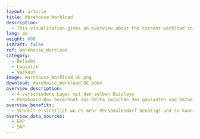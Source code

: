 ```yaml
---
layout: article
title: Warehouse Workload
description: 
  - This visualization gives an overview about the current workload in a warehouse. It uses variables as example data and a script is running to show some movement. Replace the variables with your own data sources and remove the script to get it running for your personal use case. 
lang: de
weight: 600
isDraft: false
ref: Warehouse_Workload
category:
  - Beliebt
  - Logistik
  - Verkauf
image: Warehouse_Workload_DE.png
download: Warehouse_Workload_DE.pbmx
overview_description:
  - 4 verschiedene Lager mit den selben Displays
  - ​Peakboard-Box berechnet das Delta zwischen dem geplanten und aktuellen Status
overview_benefits:
  - Schnell ersichtlich wo es mehr Personalbedarf benötigt und so kann eine gezielte Mitarbeitersteuerung erfolgen.
overview_data_sources:
  - ERP
  - SAP
---
```

